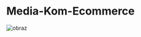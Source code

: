 # Media-Kom-Ecommerce

![obraz](https://user-images.githubusercontent.com/71319403/161404036-919cf0d1-c9cb-4b8c-9612-82f6fdf045d3.png)
